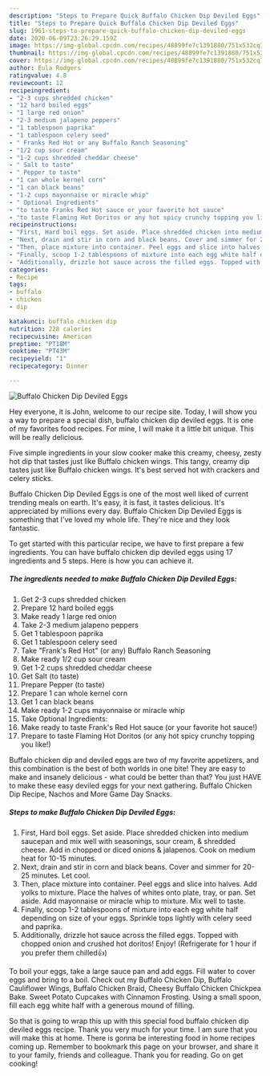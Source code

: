 ```yaml
---
description: "Steps to Prepare Quick Buffalo Chicken Dip Deviled Eggs"
title: "Steps to Prepare Quick Buffalo Chicken Dip Deviled Eggs"
slug: 1961-steps-to-prepare-quick-buffalo-chicken-dip-deviled-eggs
date: 2020-06-09T23:26:29.159Z
image: https://img-global.cpcdn.com/recipes/48899fe7c1391880/751x532cq70/buffalo-chicken-dip-deviled-eggs-recipe-main-photo.jpg
thumbnail: https://img-global.cpcdn.com/recipes/48899fe7c1391880/751x532cq70/buffalo-chicken-dip-deviled-eggs-recipe-main-photo.jpg
cover: https://img-global.cpcdn.com/recipes/48899fe7c1391880/751x532cq70/buffalo-chicken-dip-deviled-eggs-recipe-main-photo.jpg
author: Eula Rodgers
ratingvalue: 4.8
reviewcount: 12
recipeingredient:
- "2-3 cups shredded chicken"
- "12 hard boiled eggs"
- "1 large red onion"
- "2-3 medium jalapeno peppers"
- "1 tablespoon paprika"
- "1 tablespoon celery seed"
- " Franks Red Hot or any Buffalo Ranch Seasoning"
- "1/2 cup sour cream"
- "1-2 cups shredded cheddar cheese"
- " Salt to taste"
- " Pepper to taste"
- "1 can whole kernel corn"
- "1 can black beans"
- "1-2 cups mayonnaise or miracle whip"
- " Optional Ingredients"
- "to taste Franks Red Hot sauce or your favorite hot sauce"
- "to taste Flaming Hot Doritos or any hot spicy crunchy topping you like"
recipeinstructions:
- "First, Hard boil eggs. Set aside. Place shredded chicken into medium saucepan and mix well with seasonings, sour cream, &amp; shredded cheese. Add in chopped or diced onions &amp; jalapenos. Cook on medium heat for 10-15 minutes."
- "Next, drain and stir in corn and black beans. Cover and simmer for 20-25 minutes. Let cool."
- "Then, place mixture into container. Peel eggs and slice into halves. Add yolks to mixture. Place the halves of whites onto plate, tray, or pan. Set aside. Add mayonnaise or miracle whip to mixture. Mix well to taste."
- "Finally, scoop 1-2 tablespoons of mixture into each egg white half depending on size of your eggs. Sprinkle tops lightly with celery seed and paprika."
- "Additionally, drizzle hot sauce across the filled eggs. Topped with chopped onion and crushed hot doritos! Enjoy! (Refrigerate for 1 hour if you prefer them chilled👍)"
categories:
- Recipe
tags:
- buffalo
- chicken
- dip

katakunci: buffalo chicken dip 
nutrition: 228 calories
recipecuisine: American
preptime: "PT18M"
cooktime: "PT43M"
recipeyield: "1"
recipecategory: Dinner

---
```



![Buffalo Chicken Dip Deviled Eggs](https://img-global.cpcdn.com/recipes/48899fe7c1391880/751x532cq70/buffalo-chicken-dip-deviled-eggs-recipe-main-photo.jpg)

Hey everyone, it is John, welcome to our recipe site. Today, I will show you a way to prepare a special dish, buffalo chicken dip deviled eggs. It is one of my favorites food recipes. For mine, I will make it a little bit unique. This will be really delicious.

Five simple ingredients in your slow cooker make this creamy, cheesy, zesty hot dip that tastes just like Buffalo chicken wings. This tangy, creamy dip tastes just like Buffalo chicken wings. It&#39;s best served hot with crackers and celery sticks.

Buffalo Chicken Dip Deviled Eggs is one of the most well liked of current trending meals on earth. It's easy, it is fast, it tastes delicious. It's appreciated by millions every day. Buffalo Chicken Dip Deviled Eggs is something that I've loved my whole life. They're nice and they look fantastic.


To get started with this particular recipe, we have to first prepare a few ingredients. You can have buffalo chicken dip deviled eggs using 17 ingredients and 5 steps. Here is how you can achieve it.

<!--inarticleads1-->

##### The ingredients needed to make Buffalo Chicken Dip Deviled Eggs:

1. Get 2-3 cups shredded chicken
1. Prepare 12 hard boiled eggs
1. Make ready 1 large red onion
1. Take 2-3 medium jalapeno peppers
1. Get 1 tablespoon paprika
1. Get 1 tablespoon celery seed
1. Take  &#34;Frank&#39;s Red Hot&#34; (or any) Buffalo Ranch Seasoning
1. Make ready 1/2 cup sour cream
1. Get 1-2 cups shredded cheddar cheese
1. Get  Salt (to taste)
1. Prepare  Pepper (to taste)
1. Prepare 1 can whole kernel corn
1. Get 1 can black beans
1. Make ready 1-2 cups mayonnaise or miracle whip
1. Take  Optional Ingredients:
1. Make ready to taste Frank&#39;s Red Hot sauce (or your favorite hot sauce!)
1. Prepare to taste Flaming Hot Doritos (or any hot spicy crunchy topping you like!)


Buffalo chicken dip and deviled eggs are two of my favorite appetizers, and this combination is the best of both worlds in one bite! They are easy to make and insanely delicious - what could be better than that? You just HAVE to make these easy deviled eggs for your next gathering. Buffalo Chicken Dip Recipe, Nachos and More Game Day Snacks. 

<!--inarticleads2-->

##### Steps to make Buffalo Chicken Dip Deviled Eggs:

1. First, Hard boil eggs. Set aside. Place shredded chicken into medium saucepan and mix well with seasonings, sour cream, &amp; shredded cheese. Add in chopped or diced onions &amp; jalapenos. Cook on medium heat for 10-15 minutes.
1. Next, drain and stir in corn and black beans. Cover and simmer for 20-25 minutes. Let cool.
1. Then, place mixture into container. Peel eggs and slice into halves. Add yolks to mixture. Place the halves of whites onto plate, tray, or pan. Set aside. Add mayonnaise or miracle whip to mixture. Mix well to taste.
1. Finally, scoop 1-2 tablespoons of mixture into each egg white half depending on size of your eggs. Sprinkle tops lightly with celery seed and paprika.
1. Additionally, drizzle hot sauce across the filled eggs. Topped with chopped onion and crushed hot doritos! Enjoy! (Refrigerate for 1 hour if you prefer them chilled👍)


To boil your eggs, take a large sauce pan and add eggs. Fill water to cover eggs and bring to a boil. Check out my Buffalo Chicken Dip, Buffalo Cauliflower Wings, Buffalo Chicken Braid, Cheesy Buffalo Chicken Chickpea Bake. Sweet Potato Cupcakes with Cinnamon Frosting. Using a small spoon, fill each egg white half with a generous mound of filling. 

So that is going to wrap this up with this special food buffalo chicken dip deviled eggs recipe. Thank you very much for your time. I am sure that you will make this at home. There is gonna be interesting food in home recipes coming up. Remember to bookmark this page on your browser, and share it to your family, friends and colleague. Thank you for reading. Go on get cooking!
